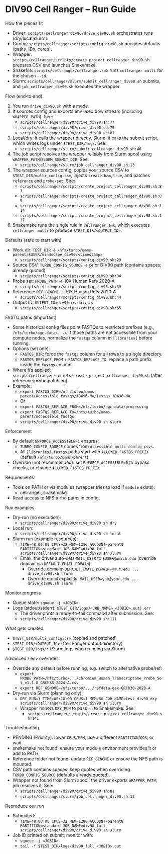 DIV90 Cell Ranger – Run Guide
=============================

How the pieces fit
- Driver: `scripts/cellranger/div90/drive_div90.sh` orchestrates runs (dry|local|slurm).
- Config: `scripts/cellranger/scripts/config_div90.sh` provides defaults (paths, IDs, cores).
- Wrapper: `scripts/cellranger/scripts/create_project_cellranger_div90.sh` prepares CSV and launches Snakemake.
- Snakefile: `scripts/cellranger/cellranger.smk` runs `cellranger multi` for the chosen `--id`.
- Slurm: `scripts/cellranger/slurm/submit_cellranger_div90.sh` submits, and `job_cellranger_div90.sh` executes the wrapper.

Flow (end‑to‑end)
1) You run `drive_div90.sh` with a mode.
2) It sources config and exports env used downstream (including `WRAPPER_PATH`). See:
   - `scripts/cellranger/div90/drive_div90.sh:77`
   - `scripts/cellranger/div90/drive_div90.sh:79`
   - `scripts/cellranger/div90/drive_div90.sh:81`
3) Local/dry: it calls the wrapper directly. Slurm: it calls the submit script, which writes logs under `$TEST_DIR/logs`. See:
   - `scripts/cellranger/slurm/submit_cellranger_div90.sh:46`
4) The job script resolves the wrapper reliably from Slurm spool using `WRAPPER_PATH`/`SLURM_SUBMIT_DIR`. See:
   - `scripts/cellranger/slurm/job_cellranger_div90.sh:13`
5) The wrapper sources config, copies your source CSV to `$TEST_DIR/multi_config.csv`, injects `create-bam,true`, and patches `reference` and `probe-set`. See:
   - `scripts/cellranger/scripts/create_project_cellranger_div90.sh:83`
   - `scripts/cellranger/scripts/create_project_cellranger_div90.sh:89`
   - `scripts/cellranger/scripts/create_project_cellranger_div90.sh:114`
   - `scripts/cellranger/scripts/create_project_cellranger_div90.sh:117`
6) Snakemake runs the single rule in `cellranger.smk`, which executes `cellranger multi` to produce `$TEST_DIR/<OUTPUT_ID>`.

Defaults (safe to start with)
- Work dir: `TEST_DIR` → `/nfs/turbo/umms-parent/$USER/mindscape_div90/<timestamp>`
  - `scripts/cellranger/scripts/config_div90.sh:29`
- Source CSV: `TURBO_CONFIG_SOURCE` → prior DIV90 path (contains spaces; already quoted)
  - `scripts/cellranger/scripts/config_div90.sh:34`
- Probe set: `PROBE_PATH` → 10X Human Refs 2020‑A
  - `scripts/cellranger/scripts/config_div90.sh:39`
- Reference: `REF_GENOME` → 10X Human Refs 2020‑A
  - `scripts/cellranger/scripts/config_div90.sh:44`
- Output ID: `OUTPUT_ID=div90-reanalysis`
  - `scripts/cellranger/scripts/config_div90.sh:55`

FASTQ paths (important)
- Some historical config files point FASTQs to restricted prefixes (e.g., `/nfs/turbo/agc-data/...`). If those paths
  are not accessible from your compute nodes, normalize the `fastqs` column in `[libraries]` before running.
- Options (set one):
  - `FASTQS_DIR`: force the `fastqs` column for all rows to a single directory.
  - `FASTQS_REPLACE_FROM` + `FASTQS_REPLACE_TO`: replace a path prefix inside the `fastqs` column.
- Where it’s applied: `scripts/cellranger/scripts/create_project_cellranger_div90.sh` (after reference/probe patching).
- Example:
  - `export FASTQS_DIR=/nfs/turbo/umms-parent/Accessible_fastqs/10496-MW/fastqs_10496-MW`
  - Or
  - `export FASTQS_REPLACE_FROM=/nfs/turbo/agc-data/processing`
  - `export FASTQS_REPLACE_TO=/nfs/turbo/umms-parent/Accessible_fastqs`
  - `scripts/cellranger/div90/drive_div90.sh slurm`

Enforcement
- By default `ENFORCE_ACCESSIBLE=1` ensures:
  - `TURBO_CONFIG_SOURCE` comes from `Accessible_multi-config_csvs`.
  - All `[libraries].fastqs` paths start with `ALLOWED_FASTQS_PREFIX` (default `/nfs/turbo/umms-parent`).
- Override (not recommended): set `ENFORCE_ACCESSIBLE=0` to bypass checks, or change `ALLOWED_FASTQS_PREFIX`.

Requirements
- Tools on PATH or via modules (wrapper tries to load if `module` exists):
  - cellranger, snakemake
- Read access to NFS turbo paths in config.

Run examples
- Dry-run (no execution):
  - `scripts/cellranger/div90/drive_div90.sh dry`
- Local run:
  - `scripts/cellranger/div90/drive_div90.sh local`
- Slurm run (example resources):
  - `TIME=48:00:00 CPUS=32 MEM=128G ACCOUNT=parent0 PARTITION=standard JOB_NAME=div90_full scripts/cellranger/div90/drive_div90.sh slurm`
  - Email: the driver auto-sets `MAIL_USER` to `$USER@umich.edu` (override domain via `DEFAULT_EMAIL_DOMAIN`).
    - Override domain: `DEFAULT_EMAIL_DOMAIN=your.edu ... drive_div90.sh slurm`
    - Override email explicitly: `MAIL_USER=you@your.edu ... drive_div90.sh slurm`

Monitor progress
- Queue state: `squeue -j <JOBID>`
- Logs (stdout/stderr): `$TEST_DIR/logs/<JOB_NAME>_<JOBID>.out|.err`
  - The driver prints a ready-to-tail command after submission. See:
  - `scripts/cellranger/div90/drive_div90.sh:111`

What gets created
- `$TEST_DIR/multi_config.csv` (copied and patched)
- `$TEST_DIR/<OUTPUT_ID>` (Cell Ranger output directory)
- `$TEST_DIR/logs/*` (Slurm logs when running via Slurm)

Advanced / env overrides
- Override any default before running, e.g. switch to alternative probe/ref:
  - `export PROBE_PATH=/nfs/turbo/.../Chromium_Human_Transcriptome_Probe_Set_v1.1.0_GRCh38-2024-A.csv`
  - `export REF_GENOME=/nfs/turbo/.../refdata-gex-GRCh38-2020-A`
- Dry-run via Slurm (planning only):
  - `DRY_RUN=1 TIME=00:10:00 CPUS=1 MEM=8G JOB_NAME=test_div90_dry scripts/cellranger/div90/drive_div90.sh slurm`
  - Wrapper honors `DRY_RUN` to pass `-n` to Snakemake. See:
    - `scripts/cellranger/scripts/create_project_cellranger_div90.sh:141`

Troubleshooting
- PENDING (Priority): lower `CPUS/MEM`, use a different `PARTITION`/`QOS`, or wait.
- snakemake not found: ensure your module environment provides it or add to PATH.
- Reference folder not found: update `REF_GENOME` or ensure the NFS path is mounted.
- CSV path contains spaces: keep quotes when overriding `TURBO_CONFIG_SOURCE` (defaults already quoted).
- Wrapper not found from Slurm spool: the driver exports `WRAPPER_PATH`; job resolves it. See:
  - `scripts/cellranger/div90/drive_div90.sh:81`
  - `scripts/cellranger/slurm/job_cellranger_div90.sh:13`

Reproduce our run
- Submitted:
  - `TIME=48:00:00 CPUS=32 MEM=128G ACCOUNT=parent0 PARTITION=standard JOB_NAME=div90_full scripts/cellranger/div90/drive_div90.sh slurm`
- Job ID printed on submit; monitor with:
  - `squeue -j <JOBID>`
  - `tail -f $TEST_DIR/logs/div90_full_<JOBID>.out`
